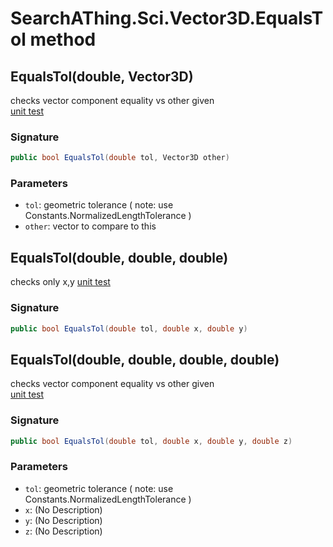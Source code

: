 # SearchAThing.Sci.Vector3D.EqualsTol method
## EqualsTol(double, Vector3D)
checks vector component equality vs other given           
            [unit test](/test/Vector3D/Vector3DTest_0012.cs)

### Signature
```csharp
public bool EqualsTol(double tol, Vector3D other)
```
### Parameters
- `tol`: geometric tolerance ( note: use Constants.NormalizedLengthTolerance )
- `other`: vector to compare to this

## EqualsTol(double, double, double)
checks only x,y
            [unit test](/test/Vector3D/Vector3DTest_0012.cs)

### Signature
```csharp
public bool EqualsTol(double tol, double x, double y)
```
## EqualsTol(double, double, double, double)
checks vector component equality vs other given            
            [unit test](/test/Vector3D/Vector3DTest_0012.cs)

### Signature
```csharp
public bool EqualsTol(double tol, double x, double y, double z)
```
### Parameters
- `tol`: geometric tolerance ( note: use Constants.NormalizedLengthTolerance )
- `x`: (No Description)
- `y`: (No Description)
- `z`: (No Description)

